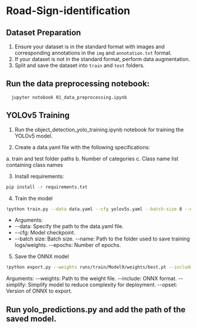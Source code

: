 # Road-Sign-identification

## Dataset Preparation
1. Ensure your dataset is in the standard format with images and corresponding annotations in the `img` and `annotation.txt` format.
2. If your dataset is not in the standard format, perform data augmentation.
3. Split and save the dataset into `train` and `test` folders.

## Run the data preprocessing notebook:
```shell
  jupyter notebook 01_data_preprocessing.ipynb
```
## YOLOv5 Training
1. Run the object_detection_yolo_training.ipynb notebook for training the YOLOv5 model.

2. Create a data.yaml file with the following specifications:

a. train and test folder paths
b. Number of categories
c. Class name list containing class names

3. Install requirements:
```bash
pip install -r requirements.txt
```
4. Train the model
```bash
!python train.py --data data.yaml --cfg yolov5s.yaml --batch-size 8 --name Model --epochs 20
```
+ Arguments:
+   --data: Specify the path to the data.yaml file.
  +  --cfg: Model checkpoint.
  +  --batch size: Batch size.
  --name: Path to the folder used to save training logs/weights.
  --epochs: Number of epochs.

5. Save the ONNX model
```bash
!python export.py --weights runs/train/Model9/weights/best.pt --include onnx --simplify --opset 12
```
Arguments:
--weights: Path to the weight file.
--include: ONNX format.
--simplify: Simplify model to reduce complexity for deployment.
--opset: Version of ONNX to export.

## Run yolo_predictions.py and add the path of the saved model.
